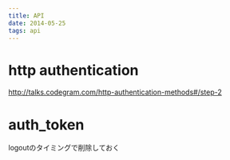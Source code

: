 ```yaml
---
title: API
date: 2014-05-25
tags: api
---
```



# http authentication

<http://talks.codegram.com/http-authentication-methods#/step-2>

# auth_token

logoutのタイミングで削除しておく

